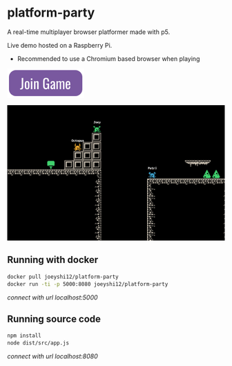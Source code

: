 # platform-party

A real-time multiplayer browser platformer made with p5.

Live demo hosted on a Raspberry Pi.
- Recommended to use a Chromium based browser when playing

<a href="http://pi.joeyshi.com:3141">
    <img src="./assets/join_game.png" width=178 alt="platform-party"/>
</a>


![Platform Party](./assets/snapshot.png)


## Running with docker
```bash
docker pull joeyshi12/platform-party
docker run -ti -p 5000:8080 joeyshi12/platform-party
```
*connect with url localhost:5000*


## Running source code
```bash
npm install
node dist/src/app.js
```
*connect with url localhost:8080*
